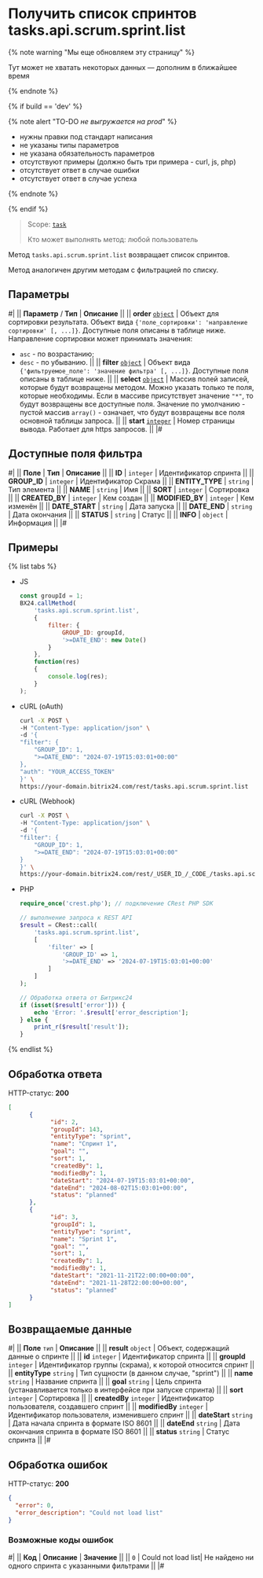 # Получить список спринтов tasks.api.scrum.sprint.list

{% note warning "Мы еще обновляем эту страницу" %}

Тут может не хватать некоторых данных — дополним в ближайшее время

{% endnote %}

{% if build == 'dev' %}

{% note alert "TO-DO _не выгружается на prod_" %}

- нужны правки под стандарт написания
- не указаны типы параметров
- не указана обязательность параметров
- отсутствуют примеры (должно быть три примера - curl, js, php)
- отсутствует ответ в случае ошибки
- отсутствует ответ в случае успеха
 
{% endnote %}

{% endif %}

> Scope: [`task`](../../../scopes/permissions.md)
>
> Кто может выполнять метод: любой пользователь

Метод `tasks.api.scrum.sprint.list` возвращает список спринтов.

Метод аналогичен другим методам с фильтрацией по списку.

## Параметры

#|
|| **Параметр** / **Тип** | **Описание** ||
|| **order**
[`object`](../../../data-types.md) | Объект для сортировки результата. Объект вида `{'поле_сортировки': 'направление сортировки' [, ...]}`. Доступные поля описаны в таблице ниже.
Направление сортировки может принимать значения:
- `asc` - по возрастанию;
- `desc` - по убыванию. ||
  || **filter**
  [`object`](../../../data-types.md) | Объект вида `{'фильтруемое_поле': 'значение фильтра' [, ...]}`. Доступные поля описаны в таблице ниже. ||
  || **select**
  [`object`](../../../data-types.md) | Массив полей записей, которые будут возвращены методом. Можно указать только те поля, которые необходимы. Если в массиве присутствует значение `"*"`, то будут возвращены все доступные поля.
  Значение по умолчанию - пустой массив `array()` - означает, что будут возвращены все поля основной таблицы запроса. ||
  || **start**
  [`integer`](../../../data-types.md) | Номер страницы вывода. Работает для https запросов. ||
|#

## Доступные поля фильтра

#|
|| **Поле** | **Тип** | **Описание** ||
|| **ID** | `integer` | Идентификатор спринта ||
|| **GROUP_ID** | `integer` | Идентификатор Скрама ||
|| **ENTITY_TYPE** | `string` | Тип элемента ||
|| **NAME** | `string` | Имя ||
|| **SORT** | `integer` | Сортировка ||
|| **CREATED_BY** | `integer` | Кем создан ||
|| **MODIFIED_BY** | `integer` | Кем изменён ||
|| **DATE_START** | `string` | Дата запуска ||
|| **DATE_END** | `string` | Дата окончания ||
|| **STATUS** | `string` | Статус ||
|| **INFO** | `object` | Информация ||
|#

## Примеры
{% list tabs %}

- JS
    ```js
    const groupId = 1;
    BX24.callMethod(
        'tasks.api.scrum.sprint.list',
        {
            filter: {
                GROUP_ID: groupId,
                '>=DATE_END': new Date()
            }
        },
        function(res)
        {
            console.log(res);
        }
    );
    ```

- cURL (oAuth)
    ```bash
    curl -X POST \
    -H "Content-Type: application/json" \
    -d '{
    "filter": {
        "GROUP_ID": 1,
        ">=DATE_END": "2024-07-19T15:03:01+00:00"
    },
    "auth": "YOUR_ACCESS_TOKEN"
    }' \
    https://your-domain.bitrix24.com/rest/tasks.api.scrum.sprint.list
    ```

- cURL (Webhook)
    ```bash
    curl -X POST \
    -H "Content-Type: application/json" \
    -d '{
    "filter": {
        "GROUP_ID": 1,
        ">=DATE_END": "2024-07-19T15:03:01+00:00"
    }
    }' \
    https://your-domain.bitrix24.com/rest/_USER_ID_/_CODE_/tasks.api.scrum.sprint.list
    ```

- PHP
    ```php
    require_once('crest.php'); // подключение CRest PHP SDK

    // выполнение запроса к REST API
    $result = CRest::call(
        'tasks.api.scrum.sprint.list',
        [
            'filter' => [
                'GROUP_ID' => 1,
                '>=DATE_END' => '2024-07-19T15:03:01+00:00'
            ]
        ]
    );

    // Обработка ответа от Битрикс24
    if (isset($result['error'])) {
        echo 'Error: '.$result['error_description'];
    } else {
        print_r($result['result']);
    }
    ```

{% endlist %}

## Обработка ответа

HTTP-статус: **200**

```json
[
      {
            "id": 2,
            "groupId": 143,
            "entityType": "sprint",
            "name": "Спринт 1",
            "goal": "",
            "sort": 1,
            "createdBy": 1,
            "modifiedBy": 1,
            "dateStart": "2024-07-19T15:03:01+00:00",
            "dateEnd": "2024-08-02T15:03:01+00:00",
            "status": "planned"
      },
      {
            "id": 3,
            "groupId": 1,
            "entityType": "sprint",
            "name": "Sprint 1",
            "goal": "",
            "sort": 1,
            "createdBy": 1,
            "modifiedBy": 1,
            "dateStart": "2021-11-21T22:00:00+00:00",
            "dateEnd": "2021-11-28T22:00:00+00:00",
            "status": "planned"
      }
]
```

## Возвращаемые данные

#|
|| **Поле** `тип` | **Описание** ||
|| **result** `object` | Объект, содержащий данные о спринте ||
|| **id** `integer` | Идентификатор спринта ||
|| **groupId** `integer` | Идентификатор группы (скрама), к которой относится спринт ||
|| **entityType** `string` | Тип сущности (в данном случае, "sprint") ||
|| **name** `string` | Название спринта ||
|| **goal** `string` | Цель спринта (устанавливается только в интерфейсе при запуске спринта) ||
|| **sort** `integer` | Сортировка ||
|| **createdBy** `integer` | Идентификатор пользователя, создавшего спринт ||
|| **modifiedBy** `integer` | Идентификатор пользователя, изменившего спринт ||
|| **dateStart** `string` | Дата начала спринта в формате ISO 8601 ||
|| **dateEnd** `string` | Дата окончания спринта в формате ISO 8601 ||
|| **status** `string` | Статус спринта ||
|#

## Обработка ошибок

HTTP-статус: **200**

```json
{
  "error": 0,
  "error_description": "Could not load list"
}
```

### Возможные коды ошибок

#|
|| **Код** | **Описание**  | **Значение** ||
|| `0` | Could not load list| Не найдено ни одного спринта с указанными фильтрами ||
|#